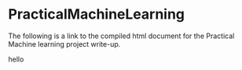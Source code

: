 PracticalMachineLearning
========================
The following is a link to the compiled html document for the Practical Machine learning project write-up.

hello
